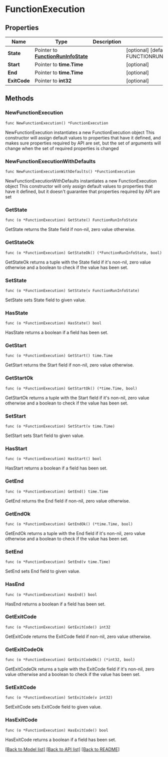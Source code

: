 # FunctionExecution

## Properties

Name | Type | Description | Notes
------------ | ------------- | ------------- | -------------
**State** | Pointer to [**FunctionRunInfoState**](FunctionRunInfoState.md) |  | [optional] [default to FUNCTIONRUNINFOSTATE_UNKNOWN]
**Start** | Pointer to **time.Time** |  | [optional] 
**End** | Pointer to **time.Time** |  | [optional] 
**ExitCode** | Pointer to **int32** |  | [optional] 

## Methods

### NewFunctionExecution

`func NewFunctionExecution() *FunctionExecution`

NewFunctionExecution instantiates a new FunctionExecution object
This constructor will assign default values to properties that have it defined,
and makes sure properties required by API are set, but the set of arguments
will change when the set of required properties is changed

### NewFunctionExecutionWithDefaults

`func NewFunctionExecutionWithDefaults() *FunctionExecution`

NewFunctionExecutionWithDefaults instantiates a new FunctionExecution object
This constructor will only assign default values to properties that have it defined,
but it doesn't guarantee that properties required by API are set

### GetState

`func (o *FunctionExecution) GetState() FunctionRunInfoState`

GetState returns the State field if non-nil, zero value otherwise.

### GetStateOk

`func (o *FunctionExecution) GetStateOk() (*FunctionRunInfoState, bool)`

GetStateOk returns a tuple with the State field if it's non-nil, zero value otherwise
and a boolean to check if the value has been set.

### SetState

`func (o *FunctionExecution) SetState(v FunctionRunInfoState)`

SetState sets State field to given value.

### HasState

`func (o *FunctionExecution) HasState() bool`

HasState returns a boolean if a field has been set.

### GetStart

`func (o *FunctionExecution) GetStart() time.Time`

GetStart returns the Start field if non-nil, zero value otherwise.

### GetStartOk

`func (o *FunctionExecution) GetStartOk() (*time.Time, bool)`

GetStartOk returns a tuple with the Start field if it's non-nil, zero value otherwise
and a boolean to check if the value has been set.

### SetStart

`func (o *FunctionExecution) SetStart(v time.Time)`

SetStart sets Start field to given value.

### HasStart

`func (o *FunctionExecution) HasStart() bool`

HasStart returns a boolean if a field has been set.

### GetEnd

`func (o *FunctionExecution) GetEnd() time.Time`

GetEnd returns the End field if non-nil, zero value otherwise.

### GetEndOk

`func (o *FunctionExecution) GetEndOk() (*time.Time, bool)`

GetEndOk returns a tuple with the End field if it's non-nil, zero value otherwise
and a boolean to check if the value has been set.

### SetEnd

`func (o *FunctionExecution) SetEnd(v time.Time)`

SetEnd sets End field to given value.

### HasEnd

`func (o *FunctionExecution) HasEnd() bool`

HasEnd returns a boolean if a field has been set.

### GetExitCode

`func (o *FunctionExecution) GetExitCode() int32`

GetExitCode returns the ExitCode field if non-nil, zero value otherwise.

### GetExitCodeOk

`func (o *FunctionExecution) GetExitCodeOk() (*int32, bool)`

GetExitCodeOk returns a tuple with the ExitCode field if it's non-nil, zero value otherwise
and a boolean to check if the value has been set.

### SetExitCode

`func (o *FunctionExecution) SetExitCode(v int32)`

SetExitCode sets ExitCode field to given value.

### HasExitCode

`func (o *FunctionExecution) HasExitCode() bool`

HasExitCode returns a boolean if a field has been set.


[[Back to Model list]](../README.md#documentation-for-models) [[Back to API list]](../README.md#documentation-for-api-endpoints) [[Back to README]](../README.md)


